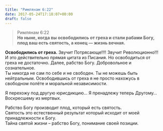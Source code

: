 ```yaml
---
title: "Римлянам 6:22"
date: 2017-05-24T17:18:07+00:00
draft: false
---
```


> Римлянам 6:22  
> **Но ныне, когда вы освободились от греха и стали рабами Богу, плод ваш есть святость, а конец — жизнь вечная.**



**Освободились от греха.** Звучит Потрясающе!!!! Звучит Революционно!!! И это действительно прямая цитата из Писания. Но освободиться от греха не достаточно. Далее, рабство Богу. Добровольное и сознательное.  
Ты никогда не сам по себе и не свободен. Ты не можешь быть нейтральным. Освободившись от греха я не просто нахожусь в свободном полёте и моральной независимости.

Я перехожу под другую юрисдикцию&#8230; Я пренадлежу теперь Другому&#8230; Воскресшему из мертвых. 

Рабство Богу производит плод, который есть святость.  
Святость это естественный результат который исходит от моей принадлежности к Богу.  
Тайна святой жизни &#8211; рабство Богу, понимание своей позиции.